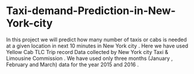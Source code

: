 # Taxi-demand-Prediction-in-New-York-city
In this project we will predict how many number of taxis or cabs is needed at a given location in next 10 minutes in New York city .  Here we have used Yellow Cab TLC Trip record Data collected by New York city Taxi &amp; Limousine Commission . We have used only three months (January , February and March) data for the year 2015 and 2016 .
